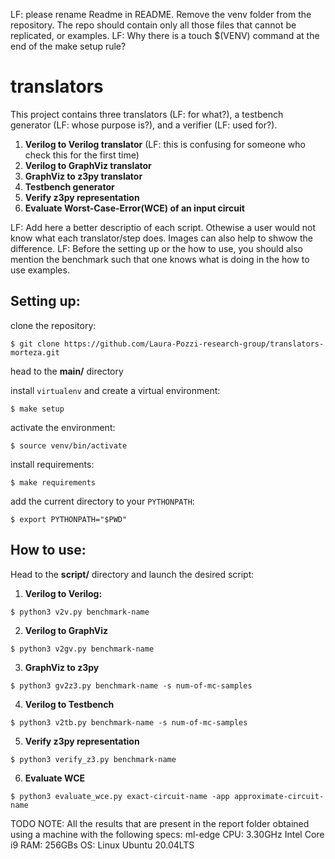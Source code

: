 LF: please rename Readme in README. Remove the venv folder from the repository. The repo should contain only all those files that cannot be replicated, or examples.
LF: Why there is a touch $(VENV) command at the end of the make setup rule?

# translators

This project contains three translators (LF: for what?), a testbench generator (LF: whose purpose is?), and a verifier (LF: used for?).

1) **Verilog to Verilog translator** (LF: this is confusing for someone who check this for the first time)
2) **Verilog to GraphViz translator**
3) **GraphViz to z3py translator**
5) **Testbench generator**
6) **Verify z3py representation**
7) **Evaluate Worst-Case-Error(WCE) of an input circuit**

LF: Add here a better descriptio of each script. Othewise a user would not know what each translator/step does. Images can also help to shwow the difference.
LF: Before the setting up or the how to use, you should also mention the benchmark such that one knows what is doing in the how to use examples.

## Setting up:

clone the repository:

`$ git clone https://github.com/Laura-Pozzi-research-group/translators-morteza.git`

head to the **main/** directory

install `virtualenv` and create a virtual environment:

`$ make setup`

activate the environment:

`$ source venv/bin/activate`


install requirements:

`$ make requirements`


add the current directory to your `PYTHONPATH`:

`$ export PYTHONPATH="$PWD"`




## How to use:

Head to the **script/** directory and launch the desired script:

1) **Verilog to Verilog:**

`$ python3 v2v.py benchmark-name`

2) **Verilog to GraphViz**

`$ python3 v2gv.py benchmark-name`


3) **GraphViz to z3py**

`$ python3 gv2z3.py benchmark-name -s num-of-mc-samples`

4) **Verilog to Testbench**

`$ python3 v2tb.py benchmark-name -s num-of-mc-samples`

5) **Verify z3py representation**

`$ python3 verify_z3.py benchmark-name`

6) **Evaluate WCE**

`$ python3 evaluate_wce.py exact-circuit-name -app approximate-circuit-name`



TODO
NOTE:
All the results that are present in the report folder obtained using a machine with the following specs: 
ml-edge
CPU: 3.30GHz Intel Core i9
RAM: 256GBs
OS: Linux Ubuntu 20.04LTS



